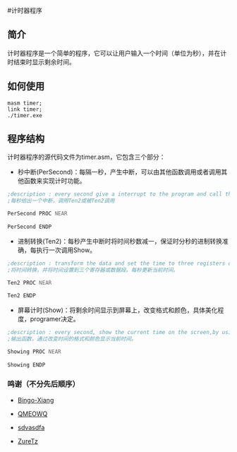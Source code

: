 #计时器程序
## 简介
计时器程序是一个简单的程序，它可以让用户输入一个时间（单位为秒），并在计时结束时显示剩余时间。

## 如何使用
```shell
masm timer;
link timer;
./timer.exe
```

## 程序结构
计时器程序的源代码文件为timer.asm，它包含三个部分：

- 秒中断(PerSecond)：每隔一秒，产生中断，可以由其他函数调用或者调用其他函数来实现计时功能。
```asm
;description : every second give a interrupt to the program and call the PerSecond procedure to update the time.
;每秒给出一个中断，调用Ten2或被Ten2调用

PerSecond PROC NEAR
    
PerSecond ENDP
```
- 进制转换(Ten2)：每秒产生中断时将时间秒数减一，保证时分秒的进制转换准确，每执行一次调用Show。
```asm
;description : transform the data and set the time to three registers or to data segment. update the time by after 1 second to the current time.
;将时间转换，并将时间设置到三个寄存器或数据段。每秒更新当前时间。

Ten2 PROC NEAR
    
Ten2 ENDP
```
- 屏幕计时(Show)：将剩余时间显示到屏幕上，改变格式和颜色，具体美化程度，programer决定。

```asm
;description : every second, show the current time on the screen,by using diffent corlars and formats.
;输出函数，通过改变时间的格式和颜色显示当前时间。

Showing PROC NEAR
    
Showing ENDP
```

### 鸣谢（不分先后顺序）

- [Bingo-Xiang](https://github.com/Bingo-Xiang)

- [QMEOWQ](https://github.com/QMEOWQ)

- [sdvasdfa](https://github.com/sdvasdfa)
  
- [ZureTz](https://github.com/ZureTz)